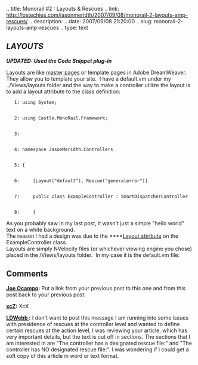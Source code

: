 .. title: Monorail #2 : Layouts & Rescues
.. link: http://lostechies.com/jasonmeridth/2007/09/08/monorail-2-layouts-amp-rescues/
.. description: 
.. date: 2007/09/08 21:20:00
.. slug: monorail-2-layouts-amp-rescues
.. type: text


## **_LAYOUTS_**

**_UPDATED: Used the Code Snippet plug-in_**

Layouts are like [master pages](http://msdn2.microsoft.com/en-us/library/wtxbf3hh.aspx) or template pages in Adobe DreamWeaver.  They allow you to template your site.  I have a default.vm under my ../Views/layouts folder and the way to make a controller utilize the layout is to add a layout attribute to the class definition:
    
    
       1: using System;
    
    
       2: using Castle.MonoRail.Framework;
    
    
       3:  
    
    
       4: namespace JasonMeridth.Controllers
    
    
       5: {
    
    
       6:     [Layout("default"), Rescue("generalerror")]
    
    
       7:     public class ExampleController : SmartDispatcherController
    
    
       8:     {


As you probably saw in my last post, it wasn't just a simple "hello world" text on a white background.    
The reason I had a design was due to the ****[Layout attribute](http://api.castleproject.org/html/T_Castle_MonoRail_Framework_LayoutAttribute.htm) on the ExampleController class.    
Layouts are simply NVelocity files (or whichever viewing engine you chose) placed in the /Views/layouts folder.  In my case it is the default.vm file:

## Comments

**[Joe Ocampo](#77 "2007-09-14 14:28:56"):** Put a link from your previous post to this one and from this post back to your previous post.

**[xcZ](#78 "2008-01-24 23:50:43"):** XcX

**[LDWebb  ](#79 "2008-09-09 16:09:39"):** I don't want to post this message I am running into some issues with presidence of rescues at the controller level and wanted to define certain rescues at the action level, I was reviewing your article, which has very important details, but the text is cut off in sections. The sections that I am interested in are "The controller has a designated rescue file:" and "The controller has NO designated rescue file:". I was wondering if I could get a soft copy of this article in word or text format.

